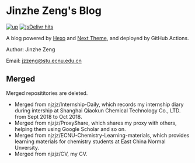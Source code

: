# Jinzhe Zeng's Blog

[![up](https://img.shields.io/website-up-down-green-red/https/njzjz.win.svg?style=flat)](https://njzjz.win)
[![jsDelivr hits](https://data.jsdelivr.com/v1/package/gh/njzjz/njzjz.github.io/badge?style=rounded)](https://www.jsdelivr.com/package/gh/njzjz/njzjz.github.io)


A blog powered by [Hexo](https://github.com/hexojs/hexo) and [Next Theme](https://github.com/theme-next/hexo-theme-next), and deployed by GitHub Actions.

Author: Jinzhe Zeng

Email: jzzeng@stu.ecnu.edu.cn

## Merged

Merged reposititories are deleted.

* Merged from njzjz/Internship-Daily, which records my internship diary during intership at Shanghai Qiaokun Chemical Technology Co., LTD. from Sept 2018 to Oct 2018.
* Merged from njzjz/ProxyShare, which shares my proxy with others, helping them using Google Scholar and so on.
* Merged from njzjz/ECNU-Chemistry-Learning-materials, which provides learning materials for chemistry students at East China Normal Unversity.
* Merged from njzjz/CV, my CV.
